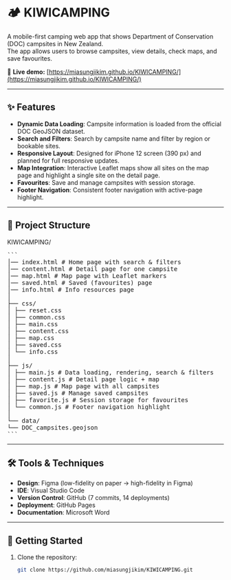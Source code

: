 # 🏕️ KIWICAMPING  

A mobile-first camping web app that shows Department of Conservation (DOC) campsites in New Zealand.  
The app allows users to browse campsites, view details, check maps, and save favourites.  

🔗 **Live demo:** [https://miasungjikim.github.io/KIWICAMPING/](https://miasungjikim.github.io/KIWICAMPING/)  

---

## ✨ Features  

- **Dynamic Data Loading**: Campsite information is loaded from the official DOC GeoJSON dataset.  
- **Search and Filters**: Search by campsite name and filter by region or bookable sites.  
- **Responsive Layout**: Designed for iPhone 12 screen (390 px) and planned for full responsive updates.  
- **Map Integration**: Interactive Leaflet maps show all sites on the map page and highlight a single site on the detail page.  
- **Favourites**: Save and manage campsites with session storage.  
- **Footer Navigation**: Consistent footer navigation with active-page highlight.  

---

## 📂 Project Structure  
KIWICAMPING/
<pre>
```
│── index.html # Home page with search & filters
│── content.html # Detail page for one campsite
│── map.html # Map page with Leaflet markers
│── saved.html # Saved (favourites) page
│── info.html # Info resources page
│
├── css/
│ ├── reset.css
│ ├── common.css
│ ├── main.css
│ ├── content.css
│ ├── map.css
│ ├── saved.css
│ └── info.css
│
├── js/
│ ├── main.js # Data loading, rendering, search & filters
│ ├── content.js # Detail page logic + map
│ ├── map.js # Map page with all campsites
│ ├── saved.js # Manage saved campsites
│ ├── favorite.js # Session storage for favourites
│ └── common.js # Footer navigation highlight
│
└── data/
└── DOC_campsites.geojson
```
</pre>
---

## 🛠 Tools & Techniques  

- **Design**: Figma (low-fidelity on paper → high-fidelity in Figma)  
- **IDE**: Visual Studio Code  
- **Version Control**: GitHub (7 commits, 14 deployments)  
- **Deployment**: GitHub Pages  
- **Documentation**: Microsoft Word  

---

## 🚀 Getting Started  

1. Clone the repository:  
   ```bash
   git clone https://github.com/miasungjikim/KIWICAMPING.git

